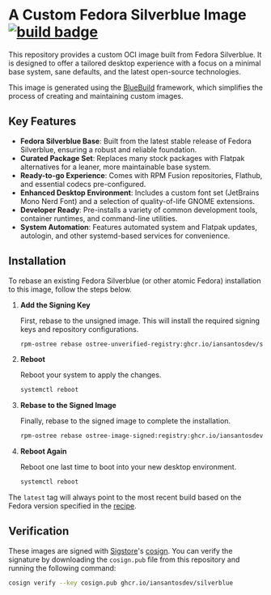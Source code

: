 # A Custom Fedora Silverblue Image &nbsp; [![build badge](https://github.com/iansantosdev/silverblue/actions/workflows/release.yml/badge.svg)](https://github.com/iansantosdev/silverblue/actions/workflows/release.yml)

This repository provides a custom OCI image built from Fedora Silverblue. It is designed to offer a tailored desktop experience with a focus on a minimal base system, sane defaults, and the latest open-source technologies.

This image is generated using the [BlueBuild](https://blue-build.org/) framework, which simplifies the process of creating and maintaining custom images.

## Key Features

-   **Fedora Silverblue Base**: Built from the latest stable release of Fedora Silverblue, ensuring a robust and reliable foundation.
-   **Curated Package Set**: Replaces many stock packages with Flatpak alternatives for a leaner, more maintainable base system.
-   **Ready-to-go Experience**: Comes with RPM Fusion repositories, Flathub, and essential codecs pre-configured.
-   **Enhanced Desktop Environment**: Includes a custom font set (JetBrains Mono Nerd Font) and a selection of quality-of-life GNOME extensions.
-   **Developer Ready**: Pre-installs a variety of common development tools, container runtimes, and command-line utilities.
-   **System Automation**: Features automated system and Flatpak updates, autologin, and other systemd-based services for convenience.

## Installation

To rebase an existing Fedora Silverblue (or other atomic Fedora) installation to this image, follow the steps below.

1.  **Add the Signing Key**

    First, rebase to the unsigned image. This will install the required signing keys and repository configurations.

    ```bash
    rpm-ostree rebase ostree-unverified-registry:ghcr.io/iansantosdev/silverblue
    ```

2.  **Reboot**

    Reboot your system to apply the changes.

    ```bash
    systemctl reboot
    ```

3.  **Rebase to the Signed Image**

    Finally, rebase to the signed image to complete the installation.

    ```bash
    rpm-ostree rebase ostree-image-signed:registry:ghcr.io/iansantosdev/silverblue
    ```

4.  **Reboot Again**

    Reboot one last time to boot into your new desktop environment.

    ```bash
    systemctl reboot
    ```

The `latest` tag will always point to the most recent build based on the Fedora version specified in the [recipe](recipes/silverblue.yml).

## Verification

These images are signed with [Sigstore](https://www.sigstore.dev/)'s [cosign](https://github.com/sigstore/cosign). You can verify the signature by downloading the `cosign.pub` file from this repository and running the following command:

```bash
cosign verify --key cosign.pub ghcr.io/iansantosdev/silverblue
```
